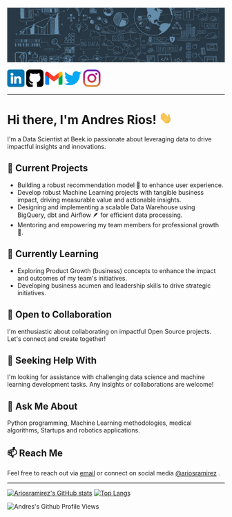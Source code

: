 <!-- Baner -->
![baner](images/github_background.jpg)

<!-- Social Media -->
<a href="https://www.linkedin.com/in/ariosramirez"><img src="https://github.com/ariosramirez/ariosramirez/blob/main/images/logos/linkedin.png" width="40" /></a>
<a href="https://github.com/ariosramirez"><img src="https://github.com/ariosramirez/ariosramirez/blob/main/images/logos/github-sign.png" width="40" /></a>
<a href="mailto:ariosramirez.data@gmail.com"><img src="https://github.com/ariosramirez/ariosramirez/blob/main/images/logos/gmail.png" width="40" /></a>
<a href="https://twitter.com/ariosramirez"><img src="https://github.com/ariosramirez/ariosramirez/blob/main/images/logos/twitter.png" width="40" /></a>
<a href="https://www.instagram.com/ariosramirez"><img src="https://github.com/ariosramirez/ariosramirez/blob/main/images/logos/instagram.png" width="40" /></a>


---

<!-- Who I am -->

# Hi there, I'm Andres Rios! <img src="https://raw.githubusercontent.com/ABSphreak/ABSphreak/master/gifs/Hi.gif" width="30px">

I'm a Data Scientist at Beek.io passionate about leveraging data to drive impactful insights and innovations.

## 🔭 Current Projects
- Building a robust recommendation model 🤖 to enhance user experience.
- Develop robust Machine Learning projects with tangible business impact, driving measurable value and actionable insights.
- Designing and implementing a scalable Data Warehouse using BigQuery, dbt  and Airflow 🪶 for efficient data processing.
- Mentoring and empowering my team members for professional growth 🚀.

## 🌱 Currently Learning
- Exploring Product Growth (business) concepts to enhance the impact and outcomes of my team's initiatives.
- Developing business acumen and leadership skills to drive strategic initiatives.

## 👯 Open to Collaboration
I'm enthusiastic about collaborating on impactful Open Source projects. Let's connect and create together!

## 🤔 Seeking Help With
I'm looking for assistance with challenging data science and machine learning development tasks. Any insights or collaborations are welcome!

## 💬 Ask Me About
Python programming, Machine Learning methodologies, medical algorithms, Startups and robotics applications.

## 📫 Reach Me
Feel free to reach out via [email](mailto:ariosramirez.data@gmail.com) or connect on social media [@ariosramirez](https://www.x.com/ariosramirez) .

---

<link rel="stylesheet" href="https://cdn.jsdelivr.net/gh/devicons/devicon@v2.14.0/devicon.min.css">

[![Ariosramirez's GitHub stats](https://github-readme-stats.vercel.app/api?username=ariosramirez&count_private=true&theme=dark)](https://github.com/ariosramirez)
[![Top Langs](https://github-readme-stats.vercel.app/api/top-langs/?username=ariosramirez&count_private=true&theme=dark&exclude_repo=Meetup-pyspark-Optimus,Calidad_Educativa_Argentina,ciencia_datos_acamica_cordoba,ProyectoCoder)](https://github.com/ariosramirez?tab=repositories)

![Andres's Github Profile Views](https://komarev.com/ghpvc/?username=ariosramirez&color=blueviolet)  
<a href="https://github.com/jstrieb/github-stats">
